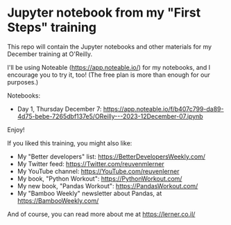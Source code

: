 # Jupyter notebook from my "First Steps" training

This repo will contain the Jupyter notebooks and other materials for my December training at O'Reilly.

I'll be using Noteable (https://app.noteable.io/) for my notebooks, and I encourage you to try it, too! (The free plan is more than enough for our purposes.)

Notebooks:

- Day 1, Thursday December 7: https://app.noteable.io/f/b407c799-da89-4d75-bebe-7265dbf137e5/OReilly---2023-12December-07.ipynb


Enjoy!

If you liked this training, you might also like:

- My "Better developers" list: https://BetterDevelopersWeekly.com/
- My Twitter feed: https://Twitter.com/reuvenmlerner
- My YouTube channel: https://YouTube.com/reuvenlerner
- My book, "Python Workout": https://PythonWorkout.com/
- My new book, "Pandas Workout": https://PandasWorkout.com/
- My "Bamboo Weekly" newsletter about Pandas, at https://BambooWeekly.com/

And of course, you can read more about me at https://lerner.co.il/
